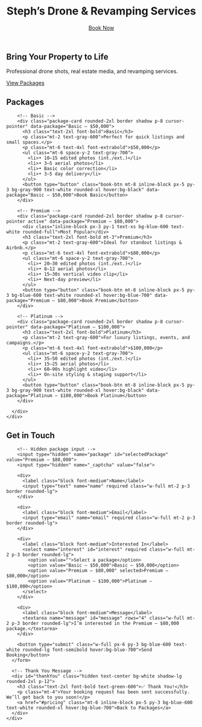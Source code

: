 <!DOCTYPE html>
<html lang="en">
<head>
  <meta charset="UTF-8">
  <meta name="viewport" content="width=device-width, initial-scale=1.0">
  <title>Steph’s Drone & Revamping Services</title>
  <link href="https://cdn.jsdelivr.net/npm/tailwindcss@2.2.19/dist/tailwind.min.css" rel="stylesheet">
  <style>
    .active {
      border: 2px solid #2563eb;
      box-shadow: 0 0 12px rgba(37,99,235,0.6);
    }
  </style>
</head>
<body class="bg-gray-50 text-gray-900">

  <!-- Header -->
  <header class="py-6 bg-white shadow">
    <div class="max-w-7xl mx-auto flex justify-between items-center px-6">
      <h1 class="text-2xl font-bold">Steph’s Drone & Revamping Services</h1>
      <a href="#contact" class="px-4 py-2 bg-blue-600 text-white rounded-lg hover:bg-blue-700">Book Now</a>
    </div>
  </header>

  <!-- Hero -->
  <section class="py-20 px-6 text-center bg-gradient-to-r from-blue-500 to-indigo-600 text-white">
    <h2 class="text-4xl md:text-5xl font-bold">Bring Your Property to Life</h2>
    <p class="mt-4 text-lg">Professional drone shots, real estate media, and revamping services.</p>
    <a href="#pricing" class="mt-8 inline-block px-6 py-3 bg-white text-blue-600 font-semibold rounded-xl hover:bg-gray-100">View Packages</a>
  </section>

  <!-- Pricing -->
  <section id="pricing" class="py-20 px-6 bg-white">
    <div class="max-w-7xl mx-auto">
      <h2 class="text-3xl md:text-4xl font-bold text-center mb-12">Packages</h2>
      <div class="grid md:grid-cols-3 gap-6">

        <!-- Basic -->
        <div class="package-card rounded-2xl border shadow p-8 cursor-pointer" data-package="Basic — $50,000">
          <h3 class="text-2xl font-bold">Basic</h3>
          <p class="mt-2 text-gray-600">Perfect for quick listings and small spaces.</p>
          <p class="mt-6 text-4xl font-extrabold">$50,000</p>
          <ul class="mt-6 space-y-2 text-gray-700">
            <li>• 10–15 edited photos (int./ext.)</li>
            <li>• 3–5 aerial photos</li>
            <li>• Basic color correction</li>
            <li>• 3–5 day delivery</li>
          </ul>
          <button type="button" class="book-btn mt-8 inline-block px-5 py-3 bg-gray-900 text-white rounded-xl hover:bg-black" data-package="Basic — $50,000">Book Basic</button>
        </div>

        <!-- Premium -->
        <div class="package-card rounded-2xl border shadow p-8 cursor-pointer active" data-package="Premium — $80,000">
          <div class="inline-block px-3 py-1 text-xs bg-blue-600 text-white rounded-full">Most Popular</div>
          <h3 class="text-2xl font-bold mt-3">Premium</h3>
          <p class="mt-2 text-gray-600">Ideal for standout listings & Airbnb.</p>
          <p class="mt-6 text-4xl font-extrabold">$80,000</p>
          <ul class="mt-6 space-y-2 text-gray-700">
            <li>• 20–30 edited photos (int./ext.)</li>
            <li>• 8–12 aerial photos</li>
            <li>• 15–30s vertical video clip</li>
            <li>• Next-day preview</li>
          </ul>
          <button type="button" class="book-btn mt-8 inline-block px-5 py-3 bg-blue-600 text-white rounded-xl hover:bg-blue-700" data-package="Premium — $80,000">Book Premium</button>
        </div>

        <!-- Platinum -->
        <div class="package-card rounded-2xl border shadow p-8 cursor-pointer" data-package="Platinum — $100,000">
          <h3 class="text-2xl font-bold">Platinum</h3>
          <p class="mt-2 text-gray-600">For luxury listings, events, and campaigns.</p>
          <p class="mt-6 text-4xl font-extrabold">$100,000</p>
          <ul class="mt-6 space-y-2 text-gray-700">
            <li>• 35–50 edited photos (int./ext.)</li>
            <li>• 15–25 aerial photos</li>
            <li>• 60–90s highlight video</li>
            <li>• On-site styling & staging support</li>
          </ul>
          <button type="button" class="book-btn mt-8 inline-block px-5 py-3 bg-gray-900 text-white rounded-xl hover:bg-black" data-package="Platinum — $100,000">Book Platinum</button>
        </div>

      </div>
    </div>
  </section>

  <!-- Contact -->
  <section id="contact" class="py-20 px-6 bg-gray-100">
    <div class="max-w-3xl mx-auto">
      <h2 class="text-3xl md:text-4xl font-bold text-center mb-8">Get in Touch</h2>
      <form id="bookingForm" action="https://formsubmit.co/YOUR_EMAIL_HERE" method="POST" class="bg-white shadow-lg rounded-2xl p-8 space-y-6">
        
        <!-- Hidden package input -->
        <input type="hidden" name="package" id="selectedPackage" value="Premium — $80,000">
        <input type="hidden" name="_captcha" value="false">

        <div>
          <label class="block font-medium">Name</label>
          <input type="text" name="name" required class="w-full mt-2 p-3 border rounded-lg">
        </div>

        <div>
          <label class="block font-medium">Email</label>
          <input type="email" name="email" required class="w-full mt-2 p-3 border rounded-lg">
        </div>

        <div>
          <label class="block font-medium">Interested In</label>
          <select name="interest" id="interest" required class="w-full mt-2 p-3 border rounded-lg">
            <option value="">Select a package</option>
            <option value="Basic — $50,000">Basic — $50,000</option>
            <option value="Premium — $80,000" selected>Premium — $80,000</option>
            <option value="Platinum — $100,000">Platinum — $100,000</option>
          </select>
        </div>

        <div>
          <label class="block font-medium">Message</label>
          <textarea name="message" id="message" rows="4" class="w-full mt-2 p-3 border rounded-lg">I’m interested in the Premium — $80,000 package.</textarea>
        </div>

        <button type="submit" class="w-full px-6 py-3 bg-blue-600 text-white rounded-lg font-semibold hover:bg-blue-700">Send Booking</button>
      </form>

      <!-- Thank You Message -->
      <div id="thankYou" class="hidden text-center bg-white shadow-lg rounded-2xl p-12">
        <h3 class="text-2xl font-bold text-green-600">✅ Thank You!</h3>
        <p class="mt-4">Your booking request has been sent successfully. We’ll get back to you soon!</p>
        <a href="#pricing" class="mt-6 inline-block px-5 py-3 bg-blue-600 text-white rounded-xl hover:bg-blue-700">Back to Packages</a>
      </div>
    </div>
  </section>

  <!-- Script -->
  <script>
    document.addEventListener('DOMContentLoaded', () => {
      const packageCards = document.querySelectorAll('.package-card');
      const packageInput = document.querySelector('#selectedPackage');
      const interestDropdown = document.querySelector('#interest');
      const messageBox = document.querySelector('#message');
      const bookButtons = document.querySelectorAll('.book-btn');
      const form = document.querySelector('#bookingForm');
      const thankYou = document.querySelector('#thankYou');

      function selectPackage(selected) {
        // highlight
        packageCards.forEach(c => {
          c.classList.remove('active');
          if (c.dataset.package === selected) c.classList.add('active');
        });

        // set values
        packageInput.value = selected;
        interestDropdown.value = selected;
        messageBox.value = `I’m interested in the ${selected} package.`;

        // scroll to form
        document.querySelector('#contact').scrollIntoView({behavior: "smooth"});
      }

      packageCards.forEach(card => {
        card.addEventListener('click', () => selectPackage(card.dataset.package));
      });

      bookButtons.forEach(btn => {
        btn.addEventListener('click', () => selectPackage(btn.dataset.package));
      });

      // Show thank you message after submission
      form.addEventListener('submit', function(e) {
        e.preventDefault();
        const data = new FormData(form);
        fetch(form.action, { method: 'POST', body: data })
          .then(() => {
            form.classList.add('hidden');
            thankYou.classList.remove('hidden');
          })
          .catch(err => alert("Something went wrong. Please try again."));
      });
    });
  </script>

</body>
</html>
